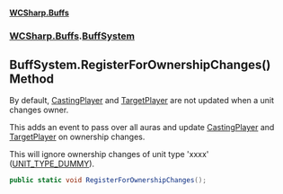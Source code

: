 #### [WCSharp\.Buffs](README.md 'README')
### [WCSharp\.Buffs](WCSharp.Buffs.md 'WCSharp\.Buffs').[BuffSystem](WCSharp.Buffs.BuffSystem.md 'WCSharp\.Buffs\.BuffSystem')

## BuffSystem\.RegisterForOwnershipChanges\(\) Method

By default, [CastingPlayer](WCSharp.Buffs.Buff.CastingPlayer.md 'WCSharp\.Buffs\.Buff\.CastingPlayer') and [TargetPlayer](WCSharp.Buffs.Buff.TargetPlayer.md 'WCSharp\.Buffs\.Buff\.TargetPlayer') are not updated when a unit changes owner\.

This adds an event to pass over all auras and update [CastingPlayer](WCSharp.Buffs.Buff.CastingPlayer.md 'WCSharp\.Buffs\.Buff\.CastingPlayer') and [TargetPlayer](WCSharp.Buffs.Buff.TargetPlayer.md 'WCSharp\.Buffs\.Buff\.TargetPlayer') on ownership changes.

This will ignore ownership changes of unit type 'xxxx' ([UNIT\_TYPE\_DUMMY](../WCSharp.Dummies/WCSharp.Dummies.DummySystem.UNIT_TYPE_DUMMY.md 'WCSharp\.Dummies\.DummySystem\.UNIT\_TYPE\_DUMMY')).

```csharp
public static void RegisterForOwnershipChanges();
```